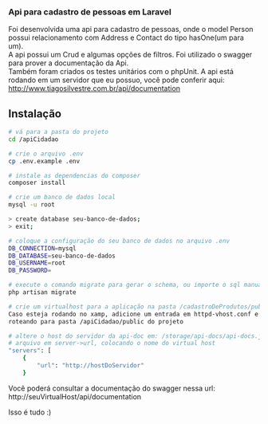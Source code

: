 ### Api para cadastro de pessoas em Laravel

Foi desenvolvida uma api para cadastro de pessoas, onde o model Person possui relacionamento 
com Address e Contact do tipo hasOne(um para um). <br/>
A api possui um Crud e algumas opções de filtros. Foi utilizado o swagger para prover a documentação da Api.<br/> 
Também foram criados os testes unitários com o phpUnit. A api está rodando em um servidor que eu possuo, você pode conferir aqui:
http://www.tiagosilvestre.com.br/api/documentation


## Instalação

```bash
# vá para a pasta do projeto
cd /apiCidadao

# crie o arquivo .env
cp .env.example .env

# instale as dependencias do composer
composer install

# crie um banco de dados local
mysql -u root

> create database seu-banco-de-dados;
> exit;

# coloque a configuração do seu banco de dados no arquivo .env
DB_CONNECTION=mysql
DB_DATABASE=seu-banco-de-dados
DB_USERNAME=root
DB_PASSWORD=

# execute o comando migrate para gerar o schema, ou importe o sql manualmente
php artisan migrate

# crie um virtualhost para a aplicação na pasta /cadastroDeProdutos/public
Caso esteja rodando no xamp, adicione um entrada em httpd-vhost.conf e no arquivo hosts,
roteando para pasta /apiCidadao/public do projeto

# altere o host do servidor da api-doc em: /storage/api-docs/api-docs.json, no começo do
# arquivo em server->url, colocando o nome do virtual host
"servers": [
    {
        "url": "http://hostDoServidor"
    }
```
Você poderá consultar a documentação do swagger nessa url: http://seuVirtualHost/api/documentation

Isso é tudo :)
